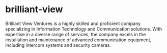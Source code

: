 # brilliant-view
Brilliant View Ventures is a highly skilled and proficient company specializing in Information Technology and Communication solutions. With expertise in a diverse range of services, the company excels in the installation and maintenance of advanced communication equipment, including intercom systems and security cameras.
